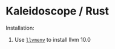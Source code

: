 # Kaleidoscope / Rust

Installation:

1. Use [`llvmenv`](https://github.com/termoshtt/llvmenv) to install llvm 10.0
